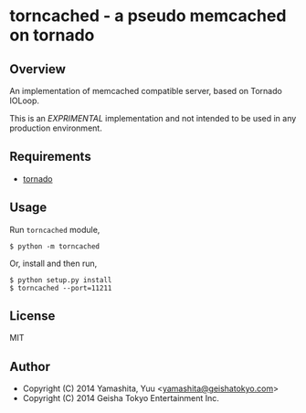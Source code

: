 # torncached - a pseudo memcached on tornado

## Overview

An implementation of memcached compatible server, based on Tornado IOLoop.

This is an *EXPRIMENTAL* implementation and not intended to be used in any production environment.

## Requirements

* [tornado](https://github.com/facebook/tornado)

## Usage

Run `torncached` module,

    $ python -m torncached

Or, install and then run,

    $ python setup.py install
    $ torncached --port=11211

## License

MIT

## Author

* Copyright (C) 2014 Yamashita, Yuu <<yamashita@geishatokyo.com>>
* Copyright (C) 2014 Geisha Tokyo Entertainment Inc.
